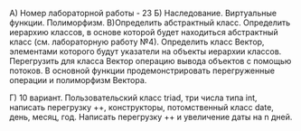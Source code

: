 А) Номер лабораторной работы - 23 Б) Наследование. Виртуальные функции. Полиморфизм. В)Определить абстрактный класс.
Определить иерархию классов, в основе которой будет находиться абстрактный класс (см. лабораторную работу №4).
Определить класс Вектор, элементами которого будут указатели на объекты иерархии классов.
Перегрузить для класса Вектор операцию вывода объектов с помощью потоков.
В основной функции продемонстрировать перегруженные операции и полиморфизм Вектора.

Г) 10 вариант. Пользовательский класс triad, три числа типа int, написать перегрузку ++, конструкторы, потомственный класс date, день, месяц, год. Написать перегрузку ++ и увеличение даты на n дней.
